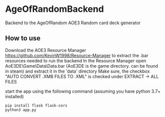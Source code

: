 # AgeOfRandomBackend
Backend to the AgeOfRandom AOE3 Random card deck generator

## How to use
Download the AOE3 Resource Manager https://github.com/KevinW1998/Resource-Manager to extract the .bar resources needed to run the backend
In the Resource Manager open AoE3DE\Game\Data\Data.bar (AoE3DE is the game directory. can be found in steam) and extract it in the 'data' directory
Make sure, the checkbox "AUTO CONVERT .XMB FILES TO .XML" is checked under EXTRACT -> ALL FILES

start the app using the following command (assuming you have python 3.7+ installed)

    pip install flask flask-cors
    python3 app.py
